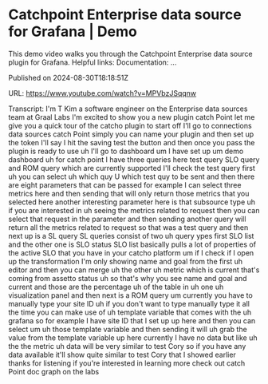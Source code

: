 # Catchpoint Enterprise data source for Grafana | Demo

This demo video walks you through the Catchpoint Enterprise data source plugin for Grafana. Helpful links: Documentation: ...

Published on 2024-08-30T18:18:51Z

URL: https://www.youtube.com/watch?v=MPVbzJSqqnw

Transcript: I'm T Kim a software engineer on the Enterprise data sources team at Graal Labs I'm excited to show you a new plugin catch Point let me give you a quick tour of the catcho plugin to start off I'll go to connections data sources catch Point simply you can name your plugin and then set up the token I'll say I hit the saving test the button and then once you pass the plugin is ready to use uh I'll go to dashboard um I have set up um demo dashboard uh for catch point I have three queries here test query SLO query and ROM query which are currently supported I'll check the test query first uh you can select uh which quy U which test quy to be sent and then there are eight parameters that can be passed for example I can select three metrics here and then sending that will only return those metrics that you selected here another interesting parameter here is that subsource type uh if you are interested in uh seeing the metrics related to request then you can select that request in the parameter and then sending another query will return all the metrics related to request so that was a test query and then next up is a SL query SL queries consist of two uh query ypes first SLO list and the other one is SLO status SLO list basically pulls a lot of properties of the active SLO that you have in your catcho platform um if I check if I open up the transformation I'm only showing name and goal from the first uh editor and then you can merge uh the other uh metric which is current that's coming from assetto status uh so that's why you see name and goal and current and those are the percentage uh of the table in uh one uh visualization panel and then next is a ROM query um currently you have to manually type your site ID uh if you don't want to type manually type it all the time you can make use of uh template variable that comes with the uh grafana so for example I have site ID that I set up up here and then you can select um uh those template variable and then sending it will uh grab the value from the template variable up here currently I have no data but like uh the the metric uh data will be very similar to test Cory so if you have any data available it'll show quite similar to test Cory that I showed earlier thanks for listening if you're interested in learning more check out catch Point doc graph on the labs

